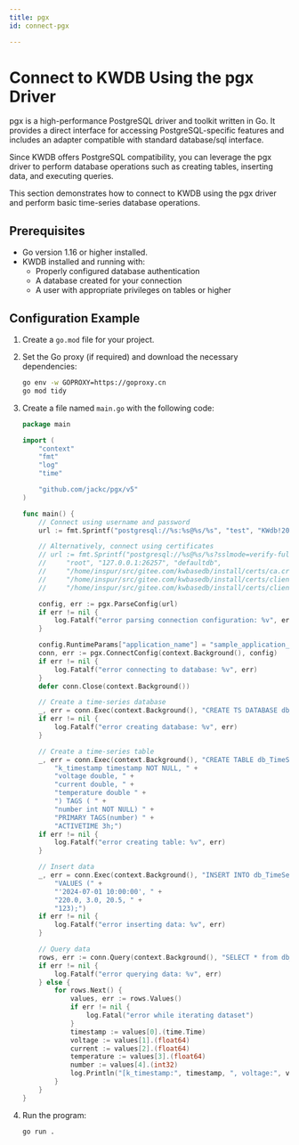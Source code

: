 ```yaml
---
title: pgx
id: connect-pgx

---
```


# Connect to KWDB Using the pgx Driver

pgx is a high-performance PostgreSQL driver and toolkit written in Go. It provides a direct interface for accessing PostgreSQL-specific features and includes an adapter compatible with standard database/sql interface.

Since KWDB offers PostgreSQL compatibility, you can leverage the pgx driver to perform database operations such as creating tables, inserting data, and executing queries.

This section demonstrates how to connect to KWDB using the pgx driver and perform basic time-series database operations.

## Prerequisites

- Go version 1.16 or higher installed.
- KWDB installed and running with:
  - Properly configured database authentication
  - A database created for your connection
  - A user with appropriate privileges on tables or higher

## Configuration Example

1. Create a `go.mod` file for your project.

2. Set the Go proxy (if required) and download the necessary dependencies:

   ```bash
   go env -w GOPROXY=https://goproxy.cn
   go mod tidy
   ```

3. Create a file named `main.go` with the following code:

   ```go
   package main
   
   import (
       "context"
       "fmt"
       "log"
       "time"
   
       "github.com/jackc/pgx/v5"
   )
   
   func main() {
       // Connect using username and password
       url := fmt.Sprintf("postgresql://%s:%s@%s/%s", "test", "KWdb!2022", "127.0.0.1:26257", "defaultdb")
   
       // Alternatively, connect using certificates
       // url := fmt.Sprintf("postgresql://%s@%s/%s?sslmode=verify-full&sslrootcert=%s&sslcert=%s&sslkey=%s",
       //     "root", "127.0.0.1:26257", "defaultdb",
       //     "/home/inspur/src/gitee.com/kwbasedb/install/certs/ca.crt",
       //     "/home/inspur/src/gitee.com/kwbasedb/install/certs/client.root.crt",
       //     "/home/inspur/src/gitee.com/kwbasedb/install/certs/client.root.key")
   
       config, err := pgx.ParseConfig(url)
       if err != nil {
           log.Fatalf("error parsing connection configuration: %v", err)
       }
   
       config.RuntimeParams["application_name"] = "sample_application_gopgx"
       conn, err := pgx.ConnectConfig(context.Background(), config)
       if err != nil {
           log.Fatalf("error connecting to database: %v", err)
       }
       defer conn.Close(context.Background())
   
       // Create a time-series database
       _, err = conn.Exec(context.Background(), "CREATE TS DATABASE db_TimeSeries")
       if err != nil {
           log.Fatalf("error creating database: %v", err)
       }
   
       // Create a time-series table
       _, err = conn.Exec(context.Background(), "CREATE TABLE db_TimeSeries.table1 (" +
           "k_timestamp timestamp NOT NULL, " +
           "voltage double, " +
           "current double, " +
           "temperature double " +
           ") TAGS ( " +
           "number int NOT NULL) " +
           "PRIMARY TAGS(number) " +
           "ACTIVETIME 3h;")
       if err != nil {
           log.Fatalf("error creating table: %v", err)
       }
   
       // Insert data
       _, err = conn.Exec(context.Background(), "INSERT INTO db_TimeSeries.table1 " +
           "VALUES (" +
           "'2024-07-01 10:00:00', " +
           "220.0, 3.0, 20.5, " +
           "123);")
       if err != nil {
           log.Fatalf("error inserting data: %v", err)
       }
   
       // Query data
       rows, err := conn.Query(context.Background(), "SELECT * from db_TimeSeries.table1")
       if err != nil {
           log.Fatalf("error querying data: %v", err)
       } else {
           for rows.Next() {
               values, err := rows.Values()
               if err != nil {
                   log.Fatal("error while iterating dataset")
               }
               timestamp := values[0].(time.Time)
               voltage := values[1].(float64)
               current := values[2].(float64)
               temperature := values[3].(float64)
               number := values[4].(int32)
               log.Println("[k_timestamp:", timestamp, ", voltage:", voltage, ", current:", current, ", temperature:", temperature, ", number:", number, "]")
           }
       }
   }
   ```

4. Run the program:

   ```bash
   go run .
   ```